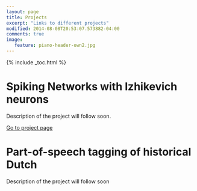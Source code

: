 ```yaml
---
layout: page
title: Projects
excerpt: "Links to different projects"
modified: 2014-08-08T20:53:07.573882-04:00
comments: true
image:
   feature: piano-header-own2.jpg
---
```


{% include _toc.html %}

# Spiking Networks with Izhikevich neurons

Description of the project will follow soon.

[Go to project page](http://dieuwkehupkes.github.io/Spiking-Network)

# Part-of-speech tagging of historical Dutch

Description of the project will follow soon
